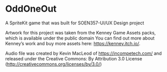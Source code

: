 # OddOneOut
A SpriteKit game that was built for SOEN357-UI/UX Design project

Artwork for this project was taken from the Kenney Game Assets packs, which is available under the public domain
You can find out more about Kenney’s work and buy more assets here: https://kenney.itch.io/.

Audio file was created by Kevin MacLeod of https://incompetech.com/ and released under the Creative Commons: By Attribution 3.0 License (http://creativecommons.org/licenses/by/3.0/)

